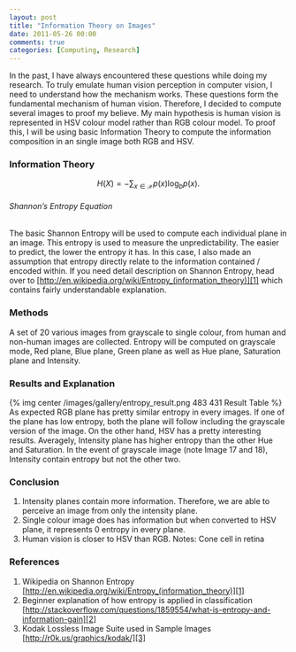```yaml
---
layout: post
title: "Information Theory on Images"
date: 2011-05-26 00:00
comments: true
categories: [Computing, Research]
---
```

In the past, I have always encountered these questions while doing my research. To truly emulate human vision perception in computer vision, I need to understand how the mechanism works. These questions form the fundamental mechanism of human vision. Therefore, I decided to compute several images to proof my believe. My main hypothesis is human vision is represented in HSV colour model rather than RGB colour model. To proof this, I will be using basic Information Theory to compute the information composition in an single image both RGB and HSV.

### Information Theory

$$
\begin{equation} H(X) = -\sum_{x \in \mathcal{X}} p(x) \log_b p(x). \end{equation}
$$

###### Shannon’s Entropy Equation

The basic Shannon Entropy will be used to compute each individual plane in an image. This entropy is used to measure the unpredictability. The easier to predict, the lower the entropy it has. In this case, I also made an assumption that entropy directly relate to the information contained / encoded within. If you need detail description on Shannon Entropy, head over to [http://en.wikipedia.org/wiki/Entropy_(information_theory)][1] which contains fairly understandable explanation.

### Methods
A set of 20 various images from grayscale to single colour, from human and non-human images are collected. Entropy will be computed on grayscale mode, Red plane, Blue plane, Green plane as well as Hue plane, Saturation plane and Intensity.

### Results and Explanation
{% img center /images/gallery/entropy_result.png 483 431 Result Table %}
As expected RGB plane has pretty similar entropy in every images. If one of the plane has low entropy, both the plane will follow including the grayscale version of the image. On the other hand, HSV has a pretty interesting results. Averagely, Intensity plane has higher entropy than the other Hue and Saturation. In the event of grayscale image (note Image 17 and 18), Intensity contain entropy but not the other two.

### Conclusion
1. Intensity planes contain more information. Therefore, we are able to perceive an image from only the intensity plane.
2. Single colour image does has information but when converted to HSV plane, it represents 0 entropy in every plane.
3. Human vision is closer to HSV than RGB. Notes: Cone cell in retina

### References
1. Wikipedia on Shannon Entropy [http://en.wikipedia.org/wiki/Entropy_(information_theory)][1]
2. Beginner explanation of how entropy is applied in classification [http://stackoverflow.com/questions/1859554/what-is-entropy-and-information-gain][2]
3. Kodak Lossless Image Suite used in Sample Images [http://r0k.us/graphics/kodak/][3]

[1]: http://en.wikipedia.org/wiki/Entropy_(information_theory)
[2]: http://stackoverflow.com/questions/1859554/what-is-entropy-and-information-gain
[3]: http://r0k.us/graphics/kodak/